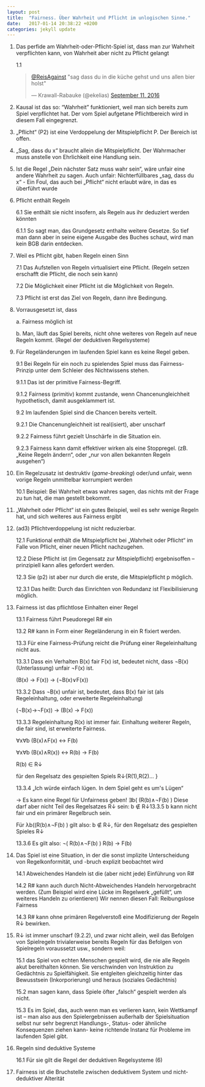 ```yaml
---
layout: post
title:  "Fairness. Über Wahrheit und Pflicht im unlogischen Sinne."
date:   2017-01-14 20:38:22 +0200
categories: jekyll update
---
```


1. Das perfide am Wahrheit-oder-Pflicht-Spiel ist, dass man zur Wahrheit verpflichten kann, von Wahrheit aber nicht zu Pflicht gelangt

	1.1
	<blockquote class="twitter-tweet" data-conversation="none" data-lang="en"><p lang="de" dir="ltr"><a href="https://twitter.com/ReisAgainst">@ReisAgainst</a> &quot;sag dass du in die küche gehst und uns allen bier holst&quot;</p>&mdash; Krawall-Rabauke (@ekelias) <a href="https://twitter.com/ekelias/status/774968604349587456">September 11, 2016</a></blockquote>
<script async src="//platform.twitter.com/widgets.js" charset="utf-8"></script>

2. Kausal ist das so: “Wahrheit” funktioniert, weil man sich bereits zum Spiel verpflichtet hat. Der vom Spiel aufgetane Pflichtbereich wird in diesem Fall eingegrenzt.

3. „Pflicht“ (P2) ist eine Verdoppelung der Mitspielpflicht P. Der Bereich ist offen.

4. „Sag, dass du x“ braucht allein die Mitspielpflicht. Der Wahrmacher muss anstelle von Ehrlichkeit eine Handlung sein.

5. Ist die Regel „Dein nächster Satz muss wahr sein“, wäre unfair eine andere Wahrheit zu sagen. Auch unfair: Nichterfüllbares „sag, dass du x“ - Ein Foul, das auch bei „Pflicht“ nicht erlaubt wäre, in das es überführt wurde

6. Pflicht enthält Regeln

	6.1 Sie enthält sie nicht insofern, als Regeln aus ihr deduziert werden könnten

	6.1.1 So sagt man, das Grundgesetz enthalte weitere Gesetze. So tief man dann aber in seine eigene Ausgabe des Buches schaut, wird man kein BGB darin entdecken.

7. Weil es Pflicht gibt, haben Regeln einen Sinn

	7.1 Das Aufstellen von Regeln virtualisiert eine Pflicht. (Regeln setzen erschafft die Pflicht, die noch sein kann)

	7.2 Die Möglichkeit einer Pflicht ist die Möglichkeit von Regeln.

	7.3 Pflicht ist erst das Ziel von Regeln, dann ihre Bedingung.

8. Vorrausgesetzt ist, dass

	a. Fairness möglich ist

	b. Man, läuft das Spiel bereits, nicht ohne weiteres von Regeln auf neue Regeln kommt.
	(Regel der deduktiven Regelsysteme)

9. Für Regeländerungen im laufenden Spiel kann es keine Regel geben.

	9.1 Bei Regeln für ein noch zu spielendes Spiel muss das Fairness-Prinzip unter dem Schleier des Nichtwissens stehen.

	9.1.1 Das ist der primitive Fairness-Begriff.

	9.1.2 Fairness (primitiv) kommt zustande, wenn Chancenungleichheit hypothetisch, damit ausgeklammert ist.

	9.2 Im laufenden Spiel sind die Chancen bereits verteilt.

	9.2.1 Die Chancenungleichheit ist real(isiert), aber unscharf

	9.2.2 Fairness führt gezielt Unschärfe in die Situation ein.

	9.2.3 Fairness kann damit effektiver wirken als eine Stoppregel. (zB. „Keine Regeln ändern“, oder „nur von allen bekannten Regeln ausgehen“)

10. Ein Regelzusatz ist destruktiv (*game-breaking*) oder/und unfair, wenn vorige Regeln unmittelbar korrumpiert werden

	10.1 Beispiel: Bei Wahrheit etwas wahres sagen, das nichts mit der Frage zu tun hat, die man gestellt bekommt.

11. „Wahrheit oder Pflicht“ ist ein gutes Beispiel, weil es sehr wenige Regeln hat, und sich weiteres aus Fairness ergibt

12. (ad3) Pflichtverdoppelung ist nicht reduzierbar.

	12.1 Funktional enthält die Mitspielpflicht bei „Wahrheit oder Pflicht“ im Falle von Pflicht, einer neuen Pflicht nachzugehen.

	12.2 Diese Pflicht ist (im Gegensatz zur Mitspielpflicht) ergebnisoffen – prinzipiell kann alles gefordert werden.

	12.3 Sie (p2) ist aber nur durch die erste, die Mitspielpflicht p möglich.

	12.3.1 Das heißt: Durch das Einrichten von Redundanz ist Flexibilisierung möglich.

13. Fairness ist das pflichtlose Einhalten einer Regel

	13.1 Fairness führt Pseudoregel R# ein

	13.2 R# kann in Form einer Regeländerung in ein R fixiert werden.

	13.3 Für eine Fairness-Prüfung reicht die Prüfung einer Regeleinhaltung nicht aus.

	13.3.1 Dass ein Verhalten B(x) fair F(x) ist, bedeutet nicht, dass ¬B(x) (Unterlassung) unfair ¬F(x) ist.

	(B(x) → F(x)) → (¬B(x)∨F(x))

	13.3.2 Dass ¬B(x) unfair ist, bedeutet, dass B(x) fair ist (als Regeleinhaltung, oder erweiterte Regeleinhaltung)

	(¬B(x)→¬F(x)) → (B(x) → F(x))

	13.3.3 Regeleinhaltung R(x) ist immer fair. Einhaltung weiterer Regeln, die fair sind, ist erweiterte Fairness.

	∀x∀b (B(x)∧F(x) ↔ F(b)

	∀x∀b (B(x)∧R(x)) ↔ R(b) → F(b)

	R(b) ∈ R↓

	für den Regelsatz des gespielten Spiels R↓{R(1),R(2)... }

	13.3.4 „Ich würde einfach lügen. In dem Spiel geht es um's Lügen“

	→ Es kann eine Regel für Unfairness geben! ∃b( (R(b)∧¬F(b) )
	Diese darf aber nicht Teil des Regelsatzes R↓ sein: b ∉ R↓13.3.5 b kann nicht fair und ein primärer Regelbruch sein.

	Für λb((R(b)∧¬F(b) ) gilt also: b ∉ R↓,
	für den Regelsatz des gespielten Spieles R↓

	13.3.6 Es gilt also: ¬( R(b)∧¬F(b) )
	R(b) → F(b)

14. Das Spiel ist eine Situation, in der die sonst implizite Unterscheidung von Regelkonformität, und -bruch explizit beobachtet wird

	14.1 Abweichendes Handeln ist die (aber nicht jede) Einführung von R#

	14.2 R# kann auch durch Nicht-Abweichendes Handeln hervorgebracht werden. (Zum Beispiel wird eine Lücke im Regelwerk „gefüllt“, um weiteres Handeln zu orientieren)
	Wir nennen diesen Fall: Reibungslose Fairness

	14.3 R# kann ohne primären Regelverstoß eine Modifizierung der Regeln R↓ bewirken.

15. R↓ ist immer unscharf (9.2.2), und zwar nicht allein, weil das Befolgen von Spielregeln trivialerweise bereits Regeln für das Befolgen von Spielregeln voraussetzt usw., sondern weil:

	15.1 das Spiel von echten Menschen gespielt wird, die nie alle Regeln akut bereithalten können. Sie verschwinden von Instruktion zu Gedächtnis zu Spielfähigkeit. Sie entgleiten gleichzeitig hinter das Bewusstsein (Inkorporierung) und heraus (soziales Gedächtnis)

	15.2 man sagen kann, dass Spiele öfter „falsch“ gespielt werden als nicht.

	15.3 Es im Spiel, das, auch wenn man es verlieren kann, kein Wettkampf ist – man also aus den Spielergebnissen außerhalb der Spielsituation selbst nur sehr begrenzt Handlungs-, Status- oder ähnliche Konsequenzen ziehen kann- keine richtende Instanz für Probleme im laufenden Spiel gibt.

16. Regeln sind deduktive Systeme

	16.1 Für sie gilt die Regel der deduktiven Regelsysteme (6)

17. Fairness ist die Bruchstelle zwischen deduktivem System und nicht-deduktiver Alterität
